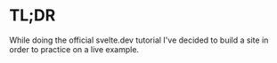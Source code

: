 # TL;DR

While doing the official svelte.dev tutorial I've decided to build a site in order to practice on a live example.
